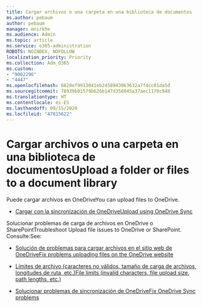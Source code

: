 ```yaml
---
title: Cargar archivos o una carpeta en una biblioteca de documentos
ms.author: pebaum
author: pebaum
manager: mnirkhe
ms.audience: Admin
ms.topic: article
ms.service: o365-administration
ROBOTS: NOINDEX, NOFOLLOW
localization_priority: Priority
ms.collection: Adm_O365
ms.custom:
- "9002296"
- "4447"
ms.openlocfilehash: 6828ef9913041eb2458943063632a7f4cc01da5d
ms.sourcegitcommit: 78939b01579b626b147d356045a37aec1170c948
ms.translationtype: HT
ms.contentlocale: es-ES
ms.lasthandoff: 09/15/2020
ms.locfileid: "47815622"
---
```

# <a name="upload-a-folder-or-files-to-a-document-library"></a><span data-ttu-id="0d925-102">Cargar archivos o una carpeta en una biblioteca de documentos</span><span class="sxs-lookup"><span data-stu-id="0d925-102">Upload a folder or files to a document library</span></span>

<span data-ttu-id="0d925-103">Puede cargar archivos en OneDrive</span><span class="sxs-lookup"><span data-stu-id="0d925-103">You can upload files to OneDrive.</span></span>

- [<span data-ttu-id="0d925-104">Cargar con la sincronización de OneDrive</span><span class="sxs-lookup"><span data-stu-id="0d925-104">Upload using OneDrive Sync</span></span>](https://support.office.com/article/sync-files-with-onedrive-in-windows-615391c4-2bd3-4aae-a42a-858262e42a49)

<span data-ttu-id="0d925-105">Solucionar problemas de carga de archivos en OneDrive o SharePoint</span><span class="sxs-lookup"><span data-stu-id="0d925-105">Troubleshoot Upload file issues to OneDrive or SharePoint.</span></span> <span data-ttu-id="0d925-106">Consulte:</span><span class="sxs-lookup"><span data-stu-id="0d925-106">See:</span></span>

- [<span data-ttu-id="0d925-107">Solución de problemas para cargar archivos en el sitio web de OneDrive</span><span class="sxs-lookup"><span data-stu-id="0d925-107">Fix problems uploading files on the OneDrive website</span></span>](https://support.office.com/article/Fix-problems-uploading-files-on-the-OneDrive-website-9afcc4a0-e344-4bc9-9c9d-59d3e802247e)

- [<span data-ttu-id="0d925-108">Límites de archivo (caracteres no válidos, tamaño de carga de archivos, longitudes de ruta, etc.)</span><span class="sxs-lookup"><span data-stu-id="0d925-108">File limits (invalid characters, file upload size, path lengths, etc.)</span></span>](https://support.office.com/article/invalid-file-names-and-file-types-in-onedrive-onedrive-for-business-and-sharepoint-64883a5d-228e-48f5-b3d2-eb39e07630fa)

- [<span data-ttu-id="0d925-109">Solucionar problemas de sincronización de OneDrive</span><span class="sxs-lookup"><span data-stu-id="0d925-109">Fix OneDrive Sync problems</span></span>](https://support.office.com/article/Fix-OneDrive-sync-problems-83ab0d8a-8400-45b0-8dcf-dc8aa8a6bcf8)
